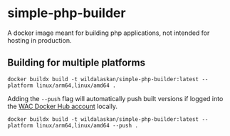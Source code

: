 # simple-php-builder
A docker image meant for building php applications, not intended for hosting in production.

## Building for multiple platforms
```shell
docker buildx build -t wildalaskan/simple-php-builder:latest --platform linux/arm64,linux/amd64 .
```
Adding the `--push` flag will automatically push built versions if logged into the [WAC Docker Hub account](https://hub.docker.com/repository/docker/wildalaskan/simple-php-builder) 
locally.
```shell
docker buildx build -t wildalaskan/simple-php-builder:latest --platform linux/arm64,linux/amd64 --push .
```
